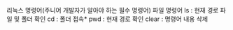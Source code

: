 리눅스 명령어(주니어 개발자가 알아야 하는 필수 명령어)
        파일 명령어
        ls : 현재 경로 파일 및 폴더 확인
        cd : 폴더 접속*
        pwd : 현재 경로 확인
        clear : 명령어 내용 삭제